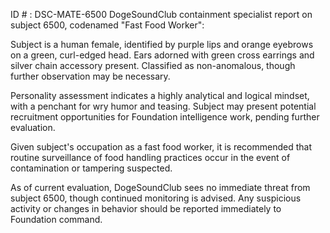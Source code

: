 ID # : DSC-MATE-6500
DogeSoundClub containment specialist report on subject 6500, codenamed "Fast Food Worker":

Subject is a human female, identified by purple lips and orange eyebrows on a green, curl-edged head. Ears adorned with green cross earrings and silver chain accessory present. Classified as non-anomalous, though further observation may be necessary.

Personality assessment indicates a highly analytical and logical mindset, with a penchant for wry humor and teasing. Subject may present potential recruitment opportunities for Foundation intelligence work, pending further evaluation.

Given subject's occupation as a fast food worker, it is recommended that routine surveillance of food handling practices occur in the event of contamination or tampering suspected.

As of current evaluation, DogeSoundClub sees no immediate threat from subject 6500, though continued monitoring is advised. Any suspicious activity or changes in behavior should be reported immediately to Foundation command.